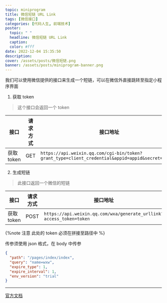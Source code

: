 ```yaml
---
topic: miniprogram
title: 微信短链 URL Link
tags: [微信接口]
categories: [代码人生, 前端技术]
poster:
  topic: " "
  headline: 微信短链 URL Link
  caption:
  color: #fff
date: 2022-12-04 15:35:50
description:
cover: /assets/posts/微信短链.png
banner: /assets/posts/miniprogram-banner.png
---
```


我们可以使用微信提供的接口来生成一个短链，可以在微信外直接跳转至指定小程序界面

1. 获取 token

> 这个接口会返回一个 token

| 接口       | 请求方式 | 接口地址                                                                                         |
| ---------- | -------- | ------------------------------------------------------------------------------------------------ |
| 获取 token | GET      | `https://api.weixin.qq.com/cgi-bin/token?grant_type=client_credential&appid=appid&secret=secret` |

2. 生成短链

> 此接口返回一个微信的短链

| 接口       | 请求方式 | 接口地址                                                            |
| ---------- | -------- | ------------------------------------------------------------------- |
| 获取 token | POST     | `https://api.weixin.qq.com/wxa/generate_urllink?access_token=token` |

{%note 注意
此处的 token 必须在拼接至路径中
%}

传参须使用 json 格式，在 body 中传参

```json
{
  "path": "/pages/index/index",
  "query": "name=wxw",
  "expire_type": 1,
  "expire_interval": 1,
  "env_version": "trial"
}
```

---

[官方文档](https://developers.weixin.qq.com/miniprogram/dev/OpenApiDoc/qrcode-link/url-link/generateUrlLink.html)
